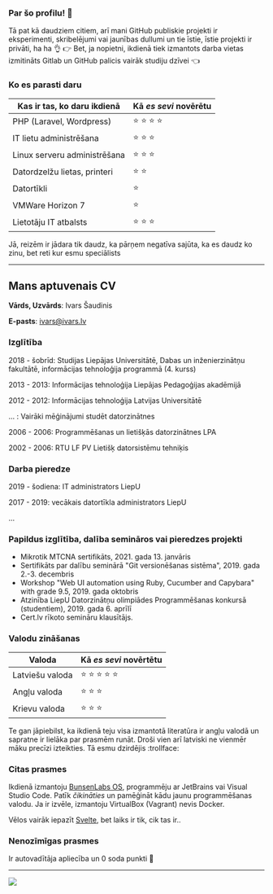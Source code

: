 
### Par šo profilu! 👋


Tā pat kā daudziem citiem, arī mani GitHub publiskie projekti ir eksperimenti, skribelējumi vai jaunības dullumi un tie īstie, īstie projekti ir privāti, ha ha :ok_hand: :point_right: Bet, ja nopietni, ikdienā tiek izmantots darba vietas izmitināts Gitlab un GitHub palicis vairāk studiju dzīvei :point_left:


### Ko es parasti daru

| Kas ir tas, ko daru ikdienā   |  Kā _es sevi_ novērētu       |
| ----------------------------- |:-----------------------------|  
| PHP (Laravel, Wordpress)      | :star: :star: :star:  :star: | 
| IT lietu administrēšana       | :star: :star: :star:         |
| Linux serveru administrēšana  | :star: :star: :star:         |
| Datordzelžu lietas, printeri  | :star: :star:                |
| Datortīkli                    | :star:                       |
| VMWare Horizon 7              | :star:                       |
| Lietotāju IT atbalsts         | :star: :star: :star:         |


Jā, reizēm ir jādara tik daudz, ka pārņem negatīva sajūta, ka es daudz ko zinu, bet reti kur esmu speciālists

--------
## Mans aptuvenais CV

__Vārds, Uzvārds__: Ivars Šaudinis

__E-pasts__: ivars@ivars.lv


### Izglītība

2018 - šobrīd: Studijas Liepājas Universitātē, Dabas un inženierzinātņu fakultātē, informācijas tehnoloģija programmā (4. kurss) 

2013 - 2013:   Informācijas tehnoloģija Liepājas Pedagoģijas akadēmijā

2012 - 2012:   Informācijas tehnoloģija Latvijas Universitātē

... :          Vairāki mēģinājumi studēt datorzinātnes

2006 - 2006:   Programmēšanas un lietišķās datorzinātnes LPA

2002 - 2006:   RTU LF PV Lietišķ datorsistēmu tehniķis


### Darba pieredze

2019 - šodiena:  IT administrators LiepU

2017 - 2019:     vecākais datortīkla administrators LiepU

...

   
### Papildus izglītība, dalība semināros vai pieredzes projekti

* Mikrotik MTCNA sertifikāts, 2021. gada 13. janvāris
* Sertifikāts par dalību seminārā "Git versionēšanas sistēma", 2019. gada 2.-3. decembris
* Workshop "Web UI automation using Ruby, Cucumber and Capybara" with grade 9.5, 2019. gada oktobris
* Atzinība LiepU Datorzinātņu olimpiādes Programmēšanas konkursā (studentiem), 2019. gada 6. aprīlī
* Cert.lv rīkoto semināru klausītājs. 

 

### Valodu zināšanas

| Valoda                        |  Kā _es sevi_ novērtētu              |
| ----------------------------- |:-------------------------------------|  
| Latviešu valoda               | :star: :star: :star:  :star:  :star: | 
| Angļu valoda                  | :star: :star: :star:                 |
| Krievu valoda                 | :star: :star: :star:                 |
 
 
Te gan jāpiebilst, ka ikdienā teju visa izmantotā literatūra ir angļu valodā un sapratne ir lielāka par prasmēm runāt. Droši vien arī latviski ne vienmēr māku precīzi izteikties. Tā esmu dzirdējis :trollface:

### Citas prasmes

Ikdienā izmantoju [BunsenLabs OS](https://www.bunsenlabs.org/), programmēju ar JetBrains vai Visual Studio Code. Patīk _čikināties_ un pamēģināt kādu jaunu programmēšanas valodu. Ja ir izvēle, izmantoju VirtualBox (Vagrant) nevis Docker. 

Vēlos vairāk iepazīt [Svelte](https://svelte.dev/), bet laiks ir tik, cik tas ir..

### Nenozīmīgas prasmes

Ir autovadītāja apliecība un 0 soda punkti :blue_car:


--------

![](https://komarev.com/ghpvc/?username=IvarsSaudinis&color=orange)


